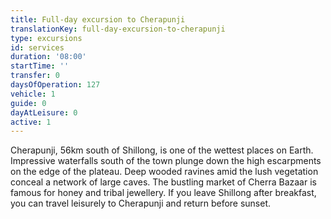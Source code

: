 ```yaml
---
title: Full-day excursion to Cherapunji
translationKey: full-day-excursion-to-cherapunji
type: excursions
id: services
duration: '08:00'
startTime: ''
transfer: 0
daysOfOperation: 127
vehicle: 1
guide: 0
dayAtLeisure: 0
active: 1
---
```

Cherapunji, 56km south of Shillong, is one of the wettest places on Earth. Impressive waterfalls south of the town plunge down the high escarpments on the edge of the plateau. Deep wooded ravines amid the lush vegetation conceal a network of large caves. The bustling market of Cherra Bazaar is famous for honey and tribal jewellery. If you leave Shillong after breakfast, you can travel leisurely to Cherapunji and return before sunset.